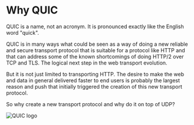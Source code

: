 # Why QUIC

QUIC is a name, not an acronym. It is pronounced exactly like the English word
"quick".

QUIC is in many ways what could be seen as a way of doing a new reliable and
secure transport protocol that is suitable for a protocol like HTTP and that
can address some of the known shortcomings of doing HTTP/2 over TCP and
TLS. The logical next step in the web transport evolution.

But it is not just limited to transporting HTTP. The desire to make the web and
data in general delivered faster to end users is probably the largest reason
and push that initially triggered the creation of this new transport protocol.

So why create a new transport protocol and why do it on top of UDP?

![QUIC logo](../images/QUIC.png)

